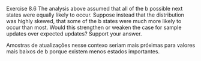 Exercise 8.6 The analysis above assumed that all of the b possible next states were
equally likely to occur. Suppose instead that the distribution was highly skewed, that
some of the b states were much more likely to occur than most. Would this strengthen or
weaken the case for sample updates over expected updates? Support your answer.

Amostras de atualizações nesse contexo seriam mais próximas  para valores mais baixos de b porque existem menos estados importantes.